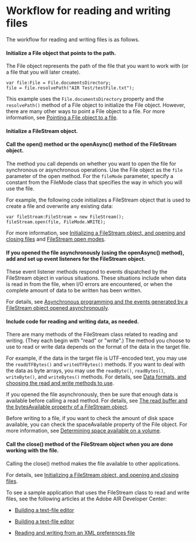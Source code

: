 # Workflow for reading and writing files

<div>

The workflow for reading and writing files is as follows.

<div>

#### Initialize a File object that points to the path.

The File object represents the path of the file that you want to work with (or a
file that you will later create).

    var file:File = File.documentsDirectory;
    file = file.resolvePath("AIR Test/testFile.txt");

This example uses the `File.documentsDirectory` property and the `resolvePath()`
method of a File object to initialize the File object. However, there are many
other ways to point a File object to a file. For more information, see
[Pointing a File object to a file](WS5b3ccc516d4fbf351e63e3d118666ade46-7db4.html).

</div>

<div>

#### Initialize a FileStream object.

</div>

<div>

#### Call the open() method or the openAsync() method of the FileStream object.

The method you call depends on whether you want to open the file for synchronous
or asynchronous operations. Use the File object as the `file` parameter of the
open method. For the `fileMode` parameter, specify a constant from the FileMode
class that specifies the way in which you will use the file.

For example, the following code initializes a FileStream object that is used to
create a file and overwrite any existing data:

    var fileStream:FileStream = new FileStream();
    fileStream.open(file, FileMode.WRITE);

For more information, see
[Initializing a FileStream object, and opening and closing files](WS5b3ccc516d4fbf351e63e3d118666ade46-7db3.html)
and [FileStream open modes](WS5b3ccc516d4fbf351e63e3d118666ade46-7db2.html).

</div>

<div>

#### If you opened the file asynchronously (using the openAsync() method), add and set up event listeners for the FileStream object.

These event listener methods respond to events dispatched by the FileStream
object in various situations. These situations include when data is read in from
the file, when I/O errors are encountered, or when the complete amount of data
to be written has been written.

For details, see
[Asynchronous programming and the events generated by a FileStream object opened asynchronously](WS5b3ccc516d4fbf351e63e3d118666ade46-7db1.html).

</div>

<div>

#### Include code for reading and writing data, as needed.

There are many methods of the FileStream class related to reading and writing.
(They each begin with "read" or "write".) The method you choose to use to read
or write data depends on the format of the data in the target file.

For example, if the data in the target file is UTF-encoded text, you may use the
`readUTFBytes()` and `writeUTFBytes()` methods. If you want to deal with the
data as byte arrays, you may use the `readByte()`, `readBytes()`, `writeByte()`,
and `writeBytes()` methods. For details, see
[Data formats, and choosing the read and write methods to use](WS5b3ccc516d4fbf351e63e3d118666ade46-7db0.html).

If you opened the file asynchronously, then be sure that enough data is
available before calling a read method. For details, see
[The read buffer and the bytesAvailable property of a FileStream object](WS5b3ccc516d4fbf351e63e3d118666ade46-7dac.html).

Before writing to a file, if you want to check the amount of disk space
available, you can check the spaceAvailable property of the File object. For
more information, see
[Determining space available on a volume](WSC2FAD3B6-D59A-4e4d-B63F-9846584CF5D5.html).

</div>

<div>

#### Call the close() method of the FileStream object when you are done working with the file.

Calling the close() method makes the file available to other applications.

For details, see
[Initializing a FileStream object, and opening and closing files](WS5b3ccc516d4fbf351e63e3d118666ade46-7db3.html).

To see a sample application that uses the FileStream class to read and write
files, see the following articles at the Adobe AIR Developer Center:

- [Building a text-file editor](http://www.adobe.com/go/learn_air_qs_textedit_flash_en)

- [Building a text-file editor](http://www.adobe.com/go/learn_air_qs_textedit_flex_en)

- [Reading and writing from an XML preferences file](http://www.adobe.com/go/learn_air_qs_xmlpref_flex_en)

</div>

</div>

<div>

<div>

</div>

</div>
